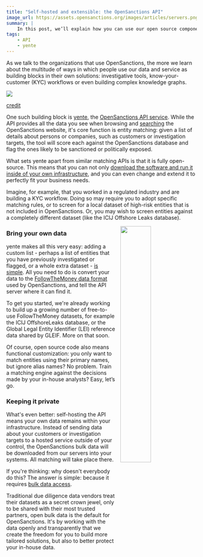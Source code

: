 ```yaml
---
title: "Self-hosted and extensible: the OpenSanctions API"
image_url: https://assets.opensanctions.org/images/articles/servers.png
summary: |
    In this post, we’ll explain how you can use our open source components to build a customized sanctions and PEPs matching service - on your own premises, with your own data, with complete privacy and meeting your own requirements.
tags:
    - API
    - yente
---
```


As we talk to the organizations that use OpenSanctions, the more we learn about the multitude of ways in which people use our data and service as building blocks in their own solutions: investigative tools, know-your-customer (KYC) workflows or even building complex knowledge graphs.

<img class="img-fluid" src="https://assets.opensanctions.org/images/articles/servers.png">
<p class="img-caption"><a href="https://flickr.com/photos/kewl/39044661591">credit</a></p>

One such building block is [yente](/docs/yente/), the [OpenSanctions API service](https://api.opensanctions.org/). While the API provides all the data you see when browsing and [searching](https://www.opensanctions.org/search/) the OpenSanctions website, it's core function is entity matching: given a list of details about persons or companies, such as customers or investigation targets, the tool will score each against the OpenSanctions database and flag the ones likely to be sanctioned or politically exposed.

What sets yente apart from similar matching APIs is that it is fully open-source. This  means that you can not only [download the software and run it inside of your own infrastructure](https://www.opensanctions.org/docs/self-hosted/), and you can even change and extend it to perfectly fit your business needs.

Imagine, for example, that you worked in a regulated industry and are building a KYC workflow. Doing so may require you to adopt specific matching rules, or to screen for a local dataset of high-risk entities that is not included in OpenSanctions. Or, you may wish to screen entities against a completely different dataset (like the ICIJ Offshore Leaks database).

<img class="img-fluid" src="https://assets.opensanctions.org/images/articles/selfhosted.png" style="width: 40%; float: right; padding-left: 1em;">

### Bring your own data

yente makes all this very easy: adding a custom list - perhaps a list of entities that you have previously investigated or flagged, or a whole extra dataset - [is simple](https://github.com/opensanctions/yente/blob/main/README.md#adding-custom-datasets). All you need to do is convert your data to the [FollowTheMoney data format](/docs/entities/) used by OpenSanctions, and tell the API server where it can find it.

To get you started, we're already working to build up a growing number of free-to-use FollowTheMoney datasets, for example the ICIJ OffshoreLeaks database, or the Global Legal Entity Identifier (LEI) reference data shared by GLEIF. More on that soon.

Of course, open source code also means functional customization: you only want to match entities using their primary names, but ignore alias names? No problem. Train a matching engine against the decisions made by your in-house analysts? Easy, let’s go.

### Keeping it private

What's even better: self-hosting the API means your own data remains within your infrastructure. Instead of sending data about your customers or investigation targets to a hosted service outside of your control, the OpenSanctions bulk data will be downloaded from our servers into your systems. All matching will take place there.

If you're thinking: why doesn't everybody do this? The answer is simple: because it requires [bulk data access](/datasets/default/).

Traditional due diligence data vendors treat their datasets as a secret crown jewel, only to be shared with their most trusted partners, open bulk data is the default for OpenSanctions. It's by working with the data openly and transparently that we create the freedom for you to build more tailored solutions, but also to better protect your in-house data.

